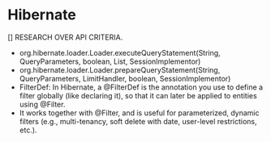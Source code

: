 # Hibernate

[] RESEARCH OVER API CRITERIA.

- org.hibernate.loader.Loader.executeQueryStatement(String, QueryParameters, boolean, List, SessionImplementor)
- org.hibernate.loader.Loader.prepareQueryStatement(String, QueryParameters, LimitHandler, boolean, SessionImplementor)
- FilterDef: In Hibernate, a @FilterDef is the annotation you use to define a filter globally (like declaring it), so that it can later be applied to entities using @Filter.
- It works together with @Filter, and is useful for parameterized, dynamic filters (e.g., multi-tenancy, soft delete with date, user-level restrictions, etc.).
